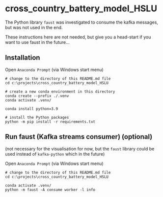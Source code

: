 # cross_country_battery_model_HSLU

The Python library `faust` was investigated to consume
the kafka messages, but was not used in the end.

These instructions here are not needed,
but give you a head-start if you want to
use faust in the future...

## Installation
Open `Anaconda Prompt`
(via Windows start menu)
```
# change to the directory of this README.md file
cd c:\projects\cross_country_battery_model_HSLU

# create a new conda environment in this directory
conda create --prefix ./.venv
conda activate .venv/

conda install python=3.9

# install the Python packages
python -m pip install -r requirements.txt
```


## Run faust (Kafka streams consumer) (optional)
(not necessary for the visualisation for now,
 but the `faust` library could be used instead of
 `kafka-python` which in the future)

Open `Anaconda Prompt`
(via Windows start menu)
```
# change to the directory of this README.md file
cd c:\projects\cross_country_battery_model_HSLU

conda activate .venv/
python -m faust -A consume worker -l info
```
